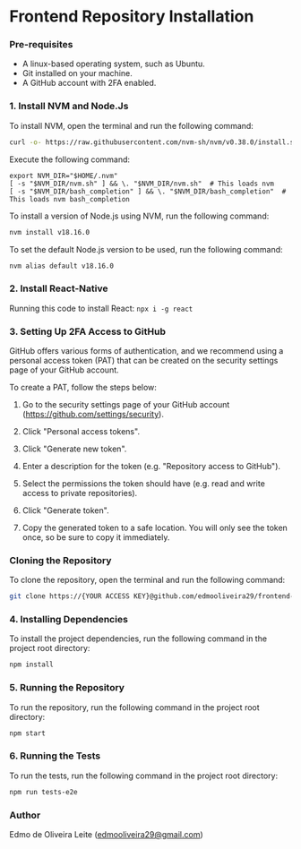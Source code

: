 # Frontend Repository Installation

### **Pre-requisites**
- A linux-based operating system, such as Ubuntu.
- Git installed on your machine.
- A GitHub account with 2FA enabled.

### **1. Install NVM and Node.Js**

To install NVM, open the terminal and run the following command:

```sh
curl -o- https://raw.githubusercontent.com/nvm-sh/nvm/v0.38.0/install.sh | bash
```


Execute the following command:
```
export NVM_DIR="$HOME/.nvm"
[ -s "$NVM_DIR/nvm.sh" ] && \. "$NVM_DIR/nvm.sh"  # This loads nvm
[ -s "$NVM_DIR/bash_completion" ] && \. "$NVM_DIR/bash_completion"  # This loads nvm bash_completion
```


To install a version of Node.js using NVM, run the following command:

```sh
nvm install v18.16.0
```


To set the default Node.js version to be used, run the following command:

```sh
nvm alias default v18.16.0
```

### **2. Install React-Native**
 Running this code to install React:
		`npx i -g react`

### **3. Setting Up 2FA Access to GitHub**

GitHub offers various forms of authentication, and we recommend using a personal access token (PAT) that can be created on the security settings page of your GitHub account.

To create a PAT, follow the steps below:

1. Go to the security settings page of your GitHub account (https://github.com/settings/security).

2. Click "Personal access tokens".

3. Click "Generate new token".

4. Enter a description for the token (e.g. "Repository access to GitHub").

5. Select the permissions the token should have (e.g. read and write access to private repositories).

6. Click "Generate token".

7. Copy the generated token to a safe location. You will only see the token once, so be sure to copy it immediately.

### **Cloning the Repository**

To clone the repository, open the terminal and run the following command:

```sh
git clone https://{YOUR ACCESS KEY}@github.com/edmooliveira29/frontend-system.git
```

### **4. Installing Dependencies**

To install the project dependencies, run the following command in the project root directory:

```sh
npm install
```

### **5. Running the Repository**

To run the repository, run the following command in the project root directory:

```sh
npm start
```

### **6. Running the Tests**

To run the tests, run the following command in the project root directory:

```sh
npm run tests-e2e
```

### **Author**
Edmo de Oliveira Leite (edmooliveira29@gmail.com)
 
